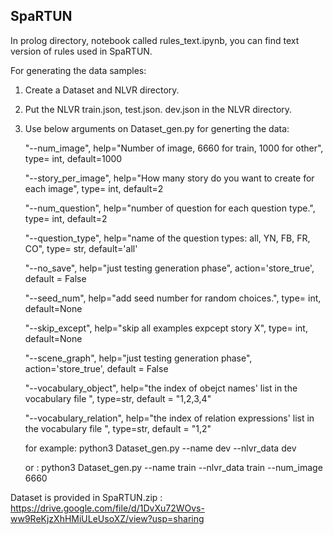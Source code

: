 ## SpaRTUN
In prolog directory, notebook called rules_text.ipynb, you can find text version of rules used in SpaRTUN.



For generating the data samples:

1. Create a Dataset and NLVR directory.

2. Put the NLVR train.json, test.json. dev.json in the NLVR directory.

3. Use below arguments on Dataset_gen.py for generting the data:


    "--num_image",  help="Number of image, 6660 for train, 1000 for other", type= int, default=1000
    
    "--story_per_image",  help="How many story do you want to create for each image", type= int, default=2
    
    "--num_question",  help="number of question for each question type.", type= int, default=2
    
    "--question_type",  help="name of the question types: all, YN, FB, FR, CO", type= str, default='all'
    
    "--no_save",  help="just testing generation phase", action='store_true', default = False
    
    "--seed_num", help="add seed number for random choices.", type= int, default=None
    
    "--skip_except", help="skip all examples expcept story X", type= int, default=None
    
    "--scene_graph", help="just testing generation phase", action='store_true', default = False
    
    "--vocabulary_object", help="the index of obejct names' list in the vocabulary file ", type=str, default = "1,2,3,4"
    
    "--vocabulary_relation", help="the index of relation expressions' list in the vocabulary file ", type=str, default = "1,2"
  

    for example:       python3 Dataset_gen.py --name dev --nlvr_data dev
    
    or :                      python3 Dataset_gen.py --name train --nlvr_data train --num_image 6660

  
  
  

  

Dataset is provided in SpaRTUN.zip : https://drive.google.com/file/d/1DvXu72WOvs-ww9ReKjzXhHMiULeUsoXZ/view?usp=sharing

  


